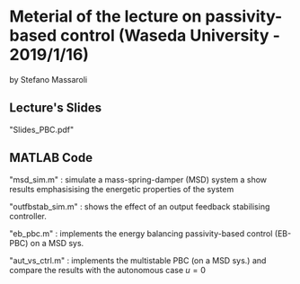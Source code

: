 # Meterial of the lecture on passivity-based control (Waseda University - 2019/1/16)
by Stefano Massaroli

## Lecture's Slides
"Slides_PBC.pdf"

## MATLAB Code

"msd_sim.m"       : simulate a mass-spring-damper (MSD) system a show results emphasisising the energetic properties of the system

"outfbstab_sim.m" : shows the effect of an output feedback stabilising controller.

"eb_pbc.m"        : implements the energy balancing passivity-based control (EB-PBC) on a MSD sys.

"aut_vs_ctrl.m"	  : implements the multistable PBC (on a MSD sys.) and compare the results with the autonomous case $u = 0$ 

